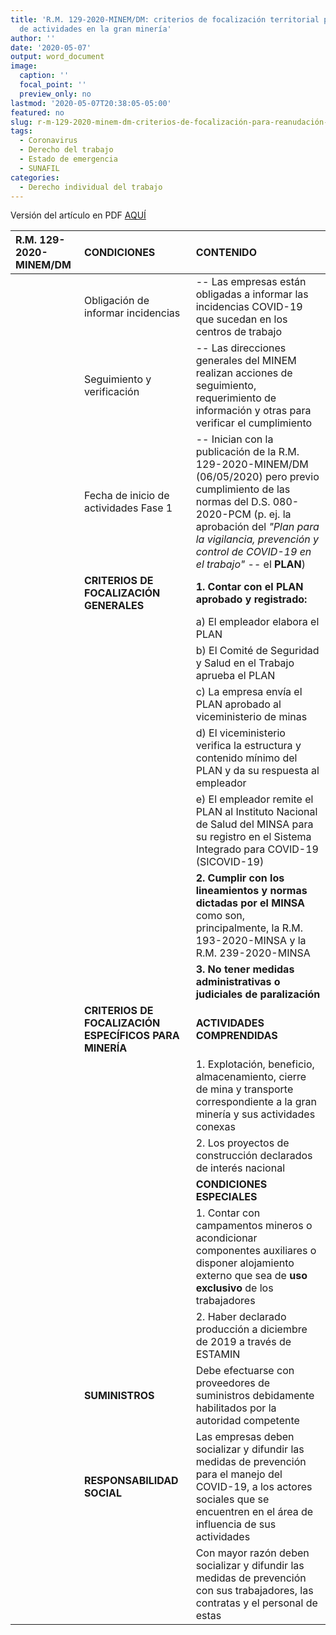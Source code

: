 ```yaml
---
title: 'R.M. 129-2020-MINEM/DM: criterios de focalización territorial para reanudación
  de actividades en la gran minería'
author: ''
date: '2020-05-07'
output: word_document
image:
  caption: ''
  focal_point: ''
  preview_only: no
lastmod: '2020-05-07T20:38:05-05:00'
featured: no
slug: r-m-129-2020-minem-dm-criterios-de-focalización-para-reanudación-de-actividades
tags:
  - Coronavirus
  - Derecho del trabajo
  - Estado de emergencia
  - SUNAFIL
categories: 
  - Derecho individual del trabajo
---
```


Versión del artículo en PDF [AQUÍ](/pdf/r-m-129-2020-minem-dm-criterios-de-focalizacion-para-reanudacion-de-actividades.pdf)


| R.M. 129-2020-MINEM/DM | CONDICIONES | CONTENIDO |
| :---------------- | :-----------| :---------|
| | Obligación de informar incidencias | -- Las empresas están obligadas a informar las incidencias COVID-19 que sucedan en los centros de trabajo
| | Seguimiento y verificación | -- Las direcciones generales del MINEM realizan acciones de seguimiento, requerimiento de información y otras para verificar el cumplimiento
| | Fecha de inicio de actividades Fase 1 | -- Inician con la publicación de la R.M. 129-2020-MINEM/DM (06/05/2020) pero previo cumplimiento de las normas del D.S. 080-2020-PCM (p. ej. la aprobación del *"Plan para la vigilancia, prevención y control de COVID-19 en el trabajo"* -- el **PLAN**)
| | **CRITERIOS DE FOCALIZACIÓN GENERALES** | **1. Contar con el PLAN aprobado y registrado:** |
| | | a) El empleador elabora el PLAN
| | | b) El Comité de Seguridad y Salud en el Trabajo aprueba el PLAN
| | | c) La empresa envía el PLAN aprobado al viceministerio de minas
| | | d) El viceministerio verifica la estructura y contenido mínimo del PLAN y da su respuesta al empleador
| | | e) El empleador remite el PLAN al Instituto Nacional de Salud del MINSA para su registro en el Sistema Integrado para COVID-19 (SICOVID-19)
| | | **2. Cumplir con los lineamientos y normas dictadas por el MINSA** como son, principalmente, la R.M. 193-2020-MINSA y la R.M. 239-2020-MINSA
| | | **3. No tener medidas administrativas o judiciales de paralización**
| | **CRITERIOS DE FOCALIZACIÓN ESPECÍFICOS PARA MINERÍA** | **ACTIVIDADES COMPRENDIDAS**
| | | 1. Explotación, beneficio, almacenamiento, cierre de mina y transporte correspondiente a la gran minería y sus actividades conexas
| | | 2. Los proyectos de construcción declarados de interés nacional
| | | **CONDICIONES ESPECIALES**
| | | 1. Contar con campamentos mineros o acondicionar componentes auxiliares o disponer alojamiento externo que sea de **uso exclusivo** de los trabajadores
| | | 2. Haber declarado producción a diciembre de 2019 a través de ESTAMIN
| | **SUMINISTROS** | Debe efectuarse con proveedores de suministros debidamente habilitados por la autoridad competente
| | **RESPONSABILIDAD SOCIAL** | Las empresas deben socializar y difundir las medidas de prevención para el manejo del COVID-19, a los actores sociales que se encuentren en el área de influencia de sus actividades
| | | Con mayor razón deben socializar y difundir las medidas de prevención con sus trabajadores, las contratas y el personal de estas

